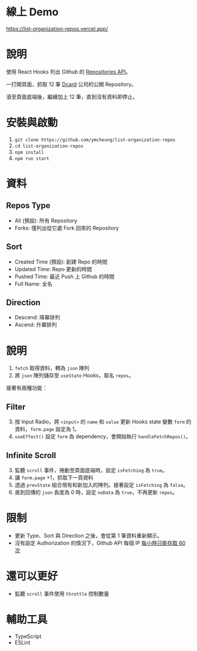 # 線上 Demo
https://list-organization-repos.vercel.app/

# 說明

使用 React Hooks 列出 Github 的 [Repositories API](https://docs.github.com/en/rest/repos/repos#list-organization-repositories)。

一打開頁面，抓取 12 筆 [Dcard](https://github.com/dcard) 公司的公開 Repository。

滾至頁面底端後，繼續加上 12 筆，直到沒有資料即停止。

# 安裝與啟動

1. `git clone https://github.com/ymcheung/list-organization-repos`
2. `cd list-organization-repos`
3. `npm install`
4. `npm run start`

# 資料

## Repos Type

- All (預設): 所有 Repository
- Forks: 僅列出從它處 Fork 回來的 Repository

## Sort

- Created Time (預設): 創建 Repo 的時間
- Updated Time: Repo 更新的時間
- Pushed Time: 最近 Push 上 Github 的時間
- Full Name: 全名

## Direction

- Descend: 降冪排列
- Ascend: 升冪排列

# 說明

1. `fetch` 取得資料，轉為 `json` 陣列
2. 將 `json` 陣列儲存至 `useState` Hooks，取名 `repos`。

接著有兩種功能：
## Filter

3. 按 Input Radio，將 `<input>` 的 `name` 和 `value` 更新 Hooks state 變數 `form` 的資料，`form.page` 設定為 1。
4. `useEffect()` 設定 `form` 為 dependency，會開始執行 `handleFetchRepos()`。

## Infinite Scroll

3. 監聽 `scroll` 事件，捲動至頁面底端時，設定 `isFetching` 為 `true`。
4. 讓 `form.page` +1，抓取下一頁資料
5. 透過 `prevState` 組合現有和新加入的陣列。接著設定 `isFetching` 為 `false`。
6. 直到回傳的 `json` 長度為 0 時，設定 `noData` 為 `true`，不再更新 `repos`。

# 限制

- 更新 Type、Sort 與 Direction 之後，會從第 1 筆資料重新顯示。
- 沒有設定 Authorization 的情況下，Github API 每個 IP [每小時只能存取 60 次](https://docs.github.com/en/rest/overview/resources-in-the-rest-api#checking-your-rate-limit-status)

# 還可以更好

- 監聽 `scroll` 事件使用 `throttle` 控制數量

# 輔助工具

- TypeScript
- ESLint
